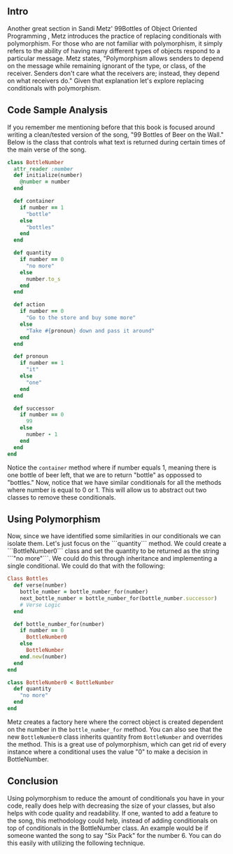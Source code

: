 <h2> Intro </h2> 
Another great section in Sandi Metz' <a href"https://www.sandimetz.com/99bottles/"> 99Bottles of Object Oriented Programming </a>, Metz introduces the practice of replacing conditionals with polymorphism. For those who are not familiar with polymorphism, it simply refers to the ability of having many different types of objects respond to a particular message. Metz states, "Polymorphism allows senders to depend on the message while remaining ignorant of the type, or class, of the receiver. Senders don't care what the receivers are; instead, they depend on what receivers do." Given that explanation let's explore replacing conditionals with polymorphism.

<h2> Code Sample Analysis </h2>
If you remember me mentioning before that this book is focused around writing a clean/tested version of the song, "99 Bottles of Beer on the Wall." Below is the class that controls what text is returned during certain times of the main verse of the song. 

```ruby
class BottleNumber
  attr_reader :number
  def initialize(number)
    @number = number
  end

  def container
    if number == 1
      "bottle"
    else
      "bottles"
    end
  end

  def quantity
    if number == 0
      "no more"
    else
      number.to_s
    end
  end

  def action
    if number == 0
      "Go to the store and buy some more"
    else
      "Take #{pronoun} down and pass it around"
    end
  end

  def pronoun
    if number == 1
      "it"
    else
      "one"
    end
  end

  def successor
    if number == 0
      99
    else
      number - 1
    end
  end
end
``` 
Notice the ```container``` method where if number equals 1, meaning there is one bottle of beer left, that we are to return "bottle" as oppossed to "bottles." Now, notice that we have similar conditionals for all the methods where number is equal to 0 or 1. This will allow us to abstract out two classes to remove these conditionals.

<h2> Using Polymorphism </h2>
Now, since we have identified some similarities in our conditionals we can isolate them. Let's just focus on the ```quantity``` method. We could create a ```BottleNumber0``` class and set the quantity to be returned as the string ```"no more"```. We could do this through inheritance and implementing a single conditional. We could do that with the following:

```ruby
Class Bottles
  def verse(number)
    bottle_number = bottle_number_for(number)
    next_bottle_number = bottle_number_for(bottle_number.successor)
    # Verse Logic
  end

  def bottle_number_for(number)
    if number == 0
      BottleNumber0
    else
      BottleNumber
    end.new(number)
  end
end

class BottleNumber0 < BottleNumber
  def quantity
    "no more"
  end
end
```

Metz creates a factory here where the correct object is created dependent on the number in the ```bottle_number_for``` method. You can also see that the new ```BottleNumber0``` class inherits quantity from ```BottleNumber``` and overrides the method. This is a great use of polymorphism, which can get rid of every instance where a conditional uses the value "0" to make a decision in BottleNumber.

<h2> Conclusion </h2> 
Using polymorphism to reduce the amount of conditionals you have in your code, really does help with decreasing the size of your classes, but also helps with code quality and readability. If one, wanted to add a feature to the song, this methodology could help, instead of adding conditionals on top of conditionals in the BottleNumber class. An example would be if someone wanted the song to say "Six Pack" for the number 6. You can do this easily with utilizing the following technique.

